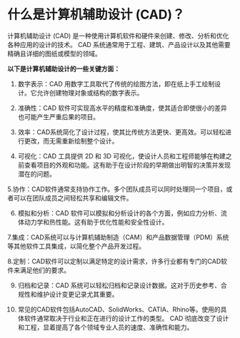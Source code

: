 # 什么是计算机辅助设计 (CAD)？

计算机辅助设计 (CAD) 是一种使用计算机软件和硬件来创建、修改、分析和优化各种应用的设计的技术。 CAD 系统通常用于工程、建筑、产品设计以及其他需要精确且详细的图纸或模型的领域。

<b>以下是计算机辅助设计的一些关键方面：</b>

1.  数字表示：CAD 用数字工具取代了传统的绘图方法，即在纸上手工绘制设计。它允许创建物理对象或结构的数字表示。

2.  准确性：CAD 软件可实现高水平的精度和准确度，使其适合即使很小的差异也可能产生严重后果的项目。

3.  效率：CAD系统简化了设计过程，使其比传统方法更快、更高效。可以轻松进行更改，而无需重新绘制整个设计。

4.  可视化：CAD 工具提供 2D 和 3D 可视化，使设计人员和工程师能够在构建之前查看项目的外观和功能。这有助于在设计阶段的早期做出明智的决策并发现潜在的问题。

5.协作：CAD软件通常支持协作工作。多个团队成员可以同时处理同一个项目，或者可以在团队成员之间轻松共享和编辑文件。

6. 模拟和分析：CAD 软件可以模拟和分析设计的各个方面，例如应力分析、流体动力学和热性能。这有助于优化性能和安全性设计。

7.集成：CAD系统可以与计算机辅助制造（CAM）和产品数据管理（PDM）系统等其他软件工具集成，以简化整个产品开发过程。

8.定制：CAD软件可以定制以满足特定的设计需求，许多行业都有专门的CAD软件来满足他们的要求。

9. 归档和记录：CAD 系统可以轻松归档和记录设计数据。这对于历史参考、合规性和维护设计变更记录尤其重要。

10. 常见的CAD软件包括AutoCAD、SolidWorks、CATIA、Rhino等。使用的具体软件通常取决于行业和正在进行的设计工作的类型。 CAD 彻底改变了设计和工程，显着提高了各个领域专业人员的速度、准确性和能力。